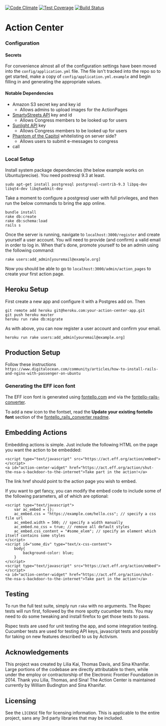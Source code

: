 [![Code Climate](https://codeclimate.com/github/TheNotary/action-center-platform/badges/gpa.svg)](https://codeclimate.com/github/TheNotary/action-center-platform)
[![Test Coverage](https://codeclimate.com/github/TheNotary/action-center-platform/badges/coverage.svg)](https://codeclimate.com/github/TheNotary/action-center-platform/coverage)
[![Build Status](https://travis-ci.org/TheNotary/action-center-platform.svg?branch=master)](https://travis-ci.org/TheNotary/action-center-platform)


Action Center
=============

### Configuration

#### Secrets
For convenience almost all of the configuration settings have been moved into
the `config/application.yml` file.  The file isn't tracked into the repo so
to get started, make a copy of `config/application.yml.example` and begin
filling in and generating the appropriate values.

#### Notable Dependencies
* Amazon S3 secret key and key id
  * Allows admins to upload images for the ActionPages
* [SmartyStreets API](https://smartystreets.com/account/create) key and id
  * Allows Congress members to be looked up for users
* [Sunlight API](https://sunlightfoundation.com/api/accounts/register/) key
  * Allows Congress members to be looked up for users
* [Phantom of the Capitol](https://github.com/efforg/phantom-of-the-capitol) whitelisting on server side?
  * Allows users to submit e-messages to congress
* call

### Local Setup

Install system package dependencies (the below example works on Ubuntu/precise).  You need postresql 9.3 at least.

    sudo apt-get install postgresql postgresql-contrib-9.3 libpq-dev libqt4-dev libqtwebkit-dev 

Take a moment to configure a postgresql user with full privileges, and then run the below commands to bring the app online.  

    bundle install
    rake db:create
    rake db:schema:load
    rails s

Once the server is running, navigate to `localhost:3000/register` and create
yourself a user account. You will need to provide (and confirm) a valid email
in order to log in. When that's done, promote yourself to be an admin using the
following command:

    rake users:add_admin[youremail@example.org]

Now you should be able to go to `localhost:3000/admin/action_pages` to create
your first action page.

## Heroku Setup

First create a new app and configure it with a Postgres add on. Then

    git remote add heroku git@heroku.com:your-action-center-app.git
    git push heroku master
    heroku run rake db:migrate

As with above, you can now register a user account and confirm your email.

    heroku run rake users:add_admin[youremail@example.org]

## Production Setup

Follow these instructions
`https://www.digitalocean.com/community/articles/how-to-install-rails-and-nginx-with-passenger-on-ubuntu`

### Generating the EFF icon font

The EFF icon font is generated using [fontello.com](fontello.com) and via the [fontello-rails-converter](https://github.com/railslove/fontello_rails_converter).

To add a new icon to the fontset, read the **Update your existing fontello font** section of the [fontello_rails_converter readme](https://github.com/railslove/fontello_rails_converter#updating-your-existing-fontello-font).

## Embedding Actions

Embedding actions is simple.  Just include the following HTML on the page you want the action to be embedded:

    <script type="text/javascript" src="https://act.eff.org/action/embed"></script>
    <a id="action-center-widget" href="https://act.eff.org/action/shut-the-nsa-s-backdoor-to-the-internet">Take part in the action!</a>

The link href should point to the action page you wish to embed.

If you want to get fancy, you can modify the embed code to include some of the following parameters, all of which are optional:

    <script type="text/javascript">
        var ac_embed = {};
        ac_embed.css = "https://example.com/hello.css"; // specify a css file url
        ac_embed.width = 500; // specify a width manually
        ac_embed.no_css = true; // remove all default styles
        ac_embed.css_content = "#some_elem"; // specify an element which itself contains some styles
    </script>
    <script id="some_div" type="text/x-css-content">
        body{
            background-color: blue;
        }
    </script>
    <script type="text/javascript" src="https://act.eff.org/action/embed"></script>
    <a id="action-center-widget" href="https://act.eff.org/action/shut-the-nsa-s-backdoor-to-the-internet">Take part in the action!</a>

## Testing

To run the full test suite, simply run `rake` with no arguments.  The Rspec
tests will run first, followed by the more spotty cucumber tests.  You may need
to do some tweaking and install firefox to get those tests to pass.  

Rspec tests are used for unit testing the app, and some integration testing.  
Cucumber tests are used for testing API keys, javascript tests and possibly
for taking on new features described to us by Activism.  

## Acknowledgements

This project was created by Lilia Kai, Thomas Davis, and Sina Khanifar. Large portions of the codebase are directly attributable to them, while under the employ or contractorship of the Electronic Frontier Foundation in 2014. Thank you Lilia, Thomas, and Sina! The Action Center is maintained currently by William Budington and Sina Khanifar.

## Licensing

See the `LICENSE` file for licensing information. This is applicable to the entire project, sans any 3rd party libraries that may be included.
